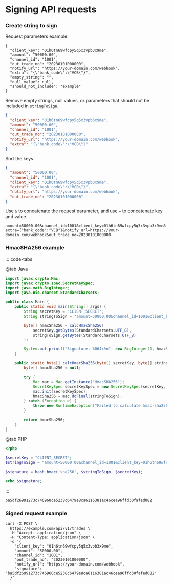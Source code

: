 # Signing API requests

### Create string to sign

Request parameters example:

```json{8-10}
{
  "client_key": "01h6tn69wfcpy5q5x3vpb3x9me",
  "amount": "50000.00",
  "channel_id": "1001",
  "out_trade_no": "20230101000000",
  "notify_url": "https://your-domain.com/webhook",
  "extra": "{\"bank_code\":\"VCB\"}",
  "empty_string": "",
  "null_value": null,
  "should_not_include": "example"
}
```

Remove empty strings, null values, or parameters that should not be included in `stringToSign`.

```json
{
  "client_key": "01h6tn69wfcpy5q5x3vpb3x9me",
  "amount": "50000.00",
  "channel_id": "1001",
  "out_trade_no": "20230101000000",
  "notify_url": "https://your-domain.com/webhook",
  "extra": "{\"bank_code\":\"VCB\"}"
}
```

Sort the keys.

```json
{
  "amount": "50000.00",
  "channel_id": "1001",
  "client_key": "01h6tn69wfcpy5q5x3vpb3x9me",
  "extra": "{\"bank_code\":\"VCB\"}",
  "notify_url": "https://your-domain.com/webhook",
  "out_trade_no": "20230101000000"
}
```

Use `&` to concatenate the request parameter, and use `=` to concatenate key and value.

`
amount=50000.00&channel_id=1001&client_key=01h6tn69wfcpy5q5x3vpb3x9me&extra={"bank_code":"VCB"}&notify_url=https://your-domain.com/webhook&out_trade_no=20230101000000
`

### HmacSHA256 example

::: code-tabs

@tab Java
```java
import javax.crypto.Mac;
import javax.crypto.spec.SecretKeySpec;
import java.math.BigInteger;
import java.nio.charset.StandardCharsets;

public class Main {
    public static void main(String[] args) {
        String secretKey = "CLIENT_SECRET";
        String stringToSign = "amount=50000.00&channel_id=1001&client_key=01h6tn69wfcpy5q5x3vpb3x9me&notify_url=https://your-domain.com/webhook&out_trade_no=20230101000000";

        byte[] hmacSha256 = calcHmacSha256(
            secretKey.getBytes(StandardCharsets.UTF_8),
            stringToSign.getBytes(StandardCharsets.UTF_8)
        );

        System.out.printf("Signature: %064x%n", new BigInteger(1, hmacSha256));
    }

    public static byte[] calcHmacSha256(byte[] secretKey, byte[] stringToSign) {
        byte[] hmacSha256 = null;

        try {
            Mac mac = Mac.getInstance("HmacSHA256");
            SecretKeySpec secretKeySpec = new SecretKeySpec(secretKey, "HmacSHA256");
            mac.init(secretKeySpec);
            hmacSha256 = mac.doFinal(stringToSign);
        } catch (Exception e) {
            throw new RuntimeException("Failed to calculate hmac-sha256", e);
        }

        return hmacSha256;
    }
}
```


@tab PHP
```php
<?php

$secretKey = "CLIENT_SECRET";
$stringToSign = "amount=50000.00&channel_id=1001&client_key=01h6tn69wfcpy5q5x3vpb3x9me&notify_url=https://your-domain.com/webhook&out_trade_no=20230101000000";

$signature = hash_hmac('sha256', $stringToSign, $secretKey);

echo $signature;
```
:::

`ba5df26991273c746960ce5238c6479e8ca6116381ac46cea96ffd30fafed082`

### Signed request example

```shell
curl -X POST \
  https://example.com/api/v1/trades \
  -H "Accept: application/json" \
  -H "Content-Type: application/json" \
  -d '{
    "client_key": "01h6tn69wfcpy5q5x3vpb3x9me",
    "amount": "50000.00",
    "channel_id": "1001",
    "out_trade_no": "20230101000000",
    "notify_url": "https://your-domain.com/webhook",
    "signature": "ba5df26991273c746960ce5238c6479e8ca6116381ac46cea96ffd30fafed082"
  }'
```
